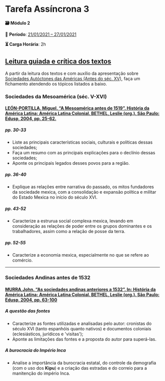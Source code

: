 # Tarefa Assíncrona 3

**🗃️ Módulo 2**

**📅️** **Período**: <u>21/01/2021 – 27/01/2021</u>

**⏳️ Carga Horária**: 2h

## <u>Leitura guiada e crítica dos textos</u>

A partir da leitura dos textos e com auxílio da apresentação sobre [Sociedades Autóctones das Américas (Antes do séc. XV)](https://ericbrasiln.github.io/america_colonial_2020.1/), faça um fichamento atendendo os tópicos listados a baixo.

### Sociedades da Mesoamérica (séc. V-XVI)

#### [LEÓN-PORTILLA, Miguel. “A Mesoamérica antes de 1519”. **História da América Latina**: América Latina Colonial. BETHEL, Leslie (org.). São Paulo: Edusp, 2004, pp. 25-62.](../textos/mod_2/PORTILLA.pdf)

##### pp. 30-33

- Liste as principais características sociais, culturais e políticas dessas sociedades;
- Faça um resumo com as principais explicações para o declínio dessas sociedades;
- Aponte os principais legados desses povos para a região.

##### pp. 36-40

- Explique as relações entre narrativa do passado, os mitos fundadores da sociedade mexica, com a consolidação e expansão política e militar do Estado Mexica no início do século XVI.

##### pp. 43-52

- Caracterize a estrurua social complexa mexica, levando em consideração as relações de poder entre os grupos dominantes e os trabalhadores, assim como a relação de posse da terra.

##### pp. 52-55

- Caracterize a economia mexica, especialmente no que se refere ao comércio.

---

### Sociedades Andinas antes de 1532

#### [MURRA,John. “As sociedades andinas anteriores a 1532”. In: **História da América Latina**: América Latina Colonial. BETHEL, Leslie (org.). São Paulo: Edusp, 2004, pp. 63-100](../textos/mod_2/MURRA.pdf)

##### A questão das fontes

- Caracterize as fontes utilizadas e analisadas pelo autor: cronistas do século XVI (tanto espanhóis quanto nativos) e documentos coloniais (eclesiásticos, jurídicos e 'visitas');
- Aponte as limitações das fontes e a proposta do autor para superá-las.

##### A burocracia do Império Inca

- Analise a importância da burocracia estatal, do controle da demografia (com o uso dos **Kipu**) e a criação das estradas e do correio para a manitenção do império Inca.